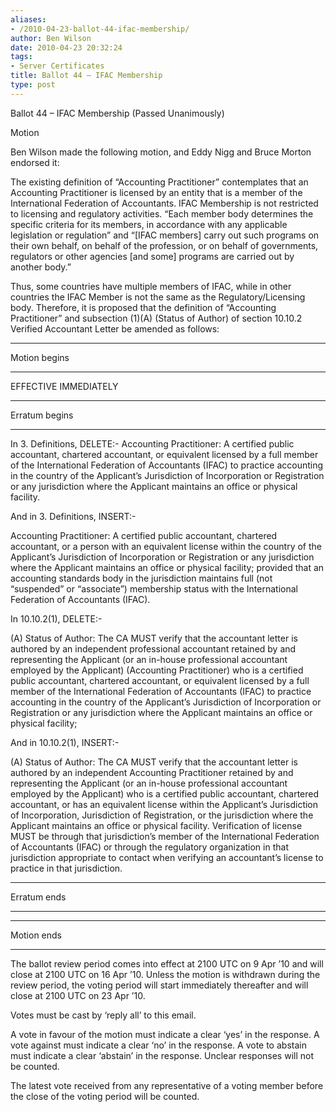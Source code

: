 ```yaml
---
aliases:
- /2010-04-23-ballot-44-ifac-membership/
author: Ben Wilson
date: 2010-04-23 20:32:24
tags:
- Server Certificates
title: Ballot 44 – IFAC Membership
type: post
---
```


Ballot 44 – IFAC Membership (Passed Unanimously)

Motion

Ben Wilson made the following motion, and Eddy Nigg and Bruce Morton endorsed it:

The existing definition of “Accounting Practitioner” contemplates that an Accounting Practitioner is licensed by an entity that is a member of the International Federation of Accountants. IFAC Membership is not restricted to licensing and regulatory activities. “Each member body determines the specific criteria for its members, in accordance with any applicable legislation or regulation” and “\[IFAC members\] carry out such programs on their own behalf, on behalf of the profession, or on behalf of governments, regulators or other agencies \[and some\] programs are carried out by another body.”

Thus, some countries have multiple members of IFAC, while in other countries the IFAC Member is not the same as the Regulatory/Licensing body. Therefore, it is proposed that the definition of “Accounting Practitioner” and subsection (1)(A) (Status of Author) of section 10.10.2 Verified Accountant Letter be amended as follows:

______________________________________________________________________

Motion begins

______________________________________________________________________

EFFECTIVE IMMEDIATELY

______________________________________________________________________

Erratum begins

______________________________________________________________________

In 3. Definitions, DELETE:- Accounting Practitioner: A certified public accountant, chartered accountant, or equivalent licensed by a full member of the International Federation of Accountants (IFAC) to practice accounting in the country of the Applicant’s Jurisdiction of Incorporation or Registration or any jurisdiction where the Applicant maintains an office or physical facility.

And in 3. Definitions, INSERT:-

Accounting Practitioner: A certified public accountant, chartered accountant, or a person with an equivalent license within the country of the Applicant’s Jurisdiction of Incorporation or Registration or any jurisdiction where the Applicant maintains an office or physical facility; provided that an accounting standards body in the jurisdiction maintains full (not “suspended” or “associate”) membership status with the International Federation of Accountants (IFAC).

In 10.10.2(1), DELETE:-

(A) Status of Author: The CA MUST verify that the accountant letter is authored by an independent professional accountant retained by and representing the Applicant (or an in-house professional accountant employed by the Applicant) (Accounting Practitioner) who is a certified public accountant, chartered accountant, or equivalent licensed by a full member of the International Federation of Accountants (IFAC) to practice accounting in the country of the Applicant’s Jurisdiction of Incorporation or Registration or any jurisdiction where the Applicant maintains an office or physical facility;

And in 10.10.2(1), INSERT:-

(A) Status of Author: The CA MUST verify that the accountant letter is authored by an independent Accounting Practitioner retained by and representing the Applicant (or an in-house professional accountant employed by the Applicant) who is a certified public accountant, chartered accountant, or has an equivalent license within the Applicant’s Jurisdiction of Incorporation, Jurisdiction of Registration, or the jurisdiction where the Applicant maintains an office or physical facility. Verification of license MUST be through that jurisdiction’s member of the International Federation of Accountants (IFAC) or through the regulatory organization in that jurisdiction appropriate to contact when verifying an accountant’s license to practice in that jurisdiction.

______________________________________________________________________

Erratum ends

______________________________________________________________________

______________________________________________________________________

Motion ends

______________________________________________________________________

The ballot review period comes into effect at 2100 UTC on 9 Apr ’10 and will close at 2100 UTC on 16 Apr ’10. Unless the motion is withdrawn during the review period, the voting period will start immediately thereafter and will close at 2100 UTC on 23 Apr ’10.

Votes must be cast by ‘reply all’ to this email.

A vote in favour of the motion must indicate a clear ‘yes’ in the response. A vote against must indicate a clear ‘no’ in the response. A vote to abstain must indicate a clear ‘abstain’ in the response. Unclear responses will not be counted.

The latest vote received from any representative of a voting member before the close of the voting period will be counted.